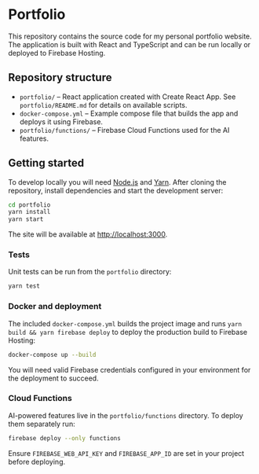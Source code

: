 # Portfolio

This repository contains the source code for my personal portfolio website. The application is built with React and TypeScript and can be run locally or deployed to Firebase Hosting.

## Repository structure

- `portfolio/` – React application created with Create React App. See `portfolio/README.md` for details on available scripts.
- `docker-compose.yml` – Example compose file that builds the app and deploys it using Firebase.
- `portfolio/functions/` – Firebase Cloud Functions used for the AI features.

## Getting started

To develop locally you will need [Node.js](https://nodejs.org/) and [Yarn](https://yarnpkg.com/). After cloning the repository, install dependencies and start the development server:

```bash
cd portfolio
yarn install
yarn start
```

The site will be available at [http://localhost:3000](http://localhost:3000).

### Tests

Unit tests can be run from the `portfolio` directory:

```bash
yarn test
```

### Docker and deployment

The included `docker-compose.yml` builds the project image and runs `yarn build && yarn firebase deploy` to deploy the production build to Firebase Hosting:

```bash
docker-compose up --build
```

You will need valid Firebase credentials configured in your environment for the deployment to succeed.

### Cloud Functions

AI-powered features live in the `portfolio/functions` directory. To deploy them separately run:

```bash
firebase deploy --only functions
```

Ensure `FIREBASE_WEB_API_KEY` and `FIREBASE_APP_ID` are set in your project before deploying.

